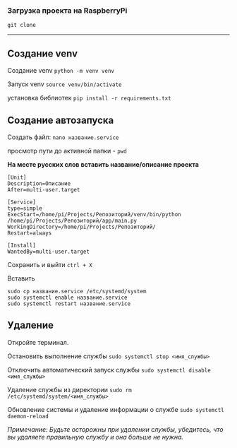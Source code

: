 ### Загрузка проекта на RaspberryPi

`git clone` 

-------------------------------------------------
## Создание venv

Создание venv
`python -m venv venv`

Запуск venv
`source venv/bin/activate`

установка библиотек 
`pip install -r requirements.txt`


## Создание автозапуска

Создать файл:
`nano названиe.service`

просмотр пути до активной папки - `pwd`
 
**На месте русских слов вставить название/описание проекта**

```
[Unit]
Description=Описание
After=multi-user.target

[Service]
type=simple
ExecStart=/home/pi/Projects/Репозиторий/venv/bin/python /home/pi/Projects/Репозиторий/app/main.py
WorkingDirectory=/home/pi/Projects/Репозиторий/
Restart=always

[Install]
WantedBy=multi-user.target
```

Сохранить и выйти
`ctrl + X`

Вставить
```
sudo cp название.service /etc/systemd/system
sudo systemctl enable название.service 
sudo systemctl restart название.service
```


## Удаление
Откройте терминал.

Остановить выполнение службы
`sudo systemctl stop <имя_службы>` 

Отключить автоматический запуск службы
`sudo systemctl disable <имя_службы>`

Удаление службы из директории
`sudo rm /etc/systemd/system/<имя_службы>` 

Обновление системы и удаление информации о службе
`sudo systemctl daemon-reload` 

*Примечание: Будьте осторожны при удалении службы, убедитесь, что вы удаляете правильную службу и она больше не нужна.*



